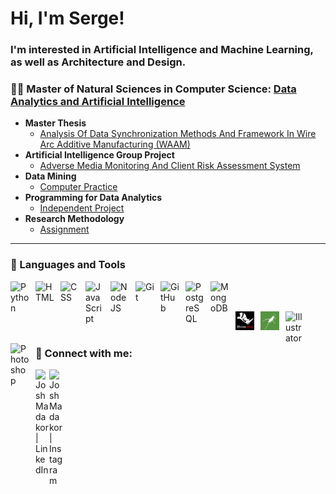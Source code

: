 <h1>Hi, I'm Serge!</h1>
<h3>I'm interested in Artificial Intelligence and Machine Learning, as well as Architecture and Design.</h3>



### 👨‍💻 Master of Natural Sciences in Computer Science: **[Data Analytics and Artificial Intelligence](https://tsi.lv/study_programmes/double-degree-in-computer-sciencedata-analytics-and-artificial-intelligence/)**


- <b>Master Thesis</b>
  - [Analysis Of Data Synchronization Methods And Framework In Wire Arc Additive Manufacturing (WAAM)](https://github.com/SergejsKopils/TSI-Institute/tree/main/TSI-Thesis-waam-sync-anomaly-framework)</b>
- <b>Artificial Intelligence Group Project</b>
  - [Adverse Media Monitoring And Client Risk Assessment System](https://github.com/SergejsKopils/TSI-Institute/tree/main/TSI-Artificial-Intelligence-Group-Project)
- <b>Data Mining</b>
  - [Computer Practice](https://github.com/SergejsKopils/TSI-Institute/tree/main/TSI-Data-Mining)
- <b>Programming for Data Analytics</b>
  - [Independent Project](https://github.com/SergejsKopils/TSI-Institute/tree/main/TSI-Programming-for-Data-Analytics/Independent-Project)
- <b>Research Methodology</b>
  - [Assignment](https://github.com/SergejsKopils/TSI-Institute/tree/main/TSI-Research-Methodology-continued)

---

 ### 🧰 Languages and Tools

<img align="left" alt="Python" width="30px" style="padding-right:10px;" src="https://cdn.jsdelivr.net/gh/devicons/devicon@latest/icons/python/python-original.svg" />
<img align="left" alt="HTML" width="30px" style="padding-right:10px;" src="https://cdn.jsdelivr.net/gh/devicons/devicon/icons/html5/html5-plain.svg" />
<img align="left" alt="CSS" width="30px" style="padding-right:10px;" src="https://cdn.jsdelivr.net/gh/devicons/devicon/icons/css3/css3-plain.svg" />
<img align="left" alt="JavaScript" width="30px" style="padding-right:10px;" src="https://cdn.jsdelivr.net/gh/devicons/devicon/icons/javascript/javascript-plain.svg" />
<img align="left" alt="NodeJS" width="30px" style="padding-right:10px;" src="https://cdn.jsdelivr.net/gh/devicons/devicon/icons/nodejs/nodejs-original.svg" />
<img align="left" alt="Git" width="30px" style="padding-right:10px;" src="https://cdn.jsdelivr.net/gh/devicons/devicon/icons/git/git-original.svg" />
<img align="left" alt="GitHub" width="30px" style="padding-right:10px;" src="https://cdn.jsdelivr.net/gh/devicons/devicon@latest/icons/github/github-original.svg" />
<img align="left" alt="PostgreSQL" width="30px" style="padding-right:10px;" src="https://cdn.jsdelivr.net/gh/devicons/devicon@latest/icons/postgresql/postgresql-original.svg"/>
<img align="left" alt="MongoDB" width="30px" style="padding-right:10px;" src="https://cdn.jsdelivr.net/gh/devicons/devicon@latest/icons/mongodb/mongodb-original-wordmark.svg"/>
          
<br><br>

<img align="left" alt="Rhino 3D Logo" width="30" style="padding-right:10px;" src="https://raw.githubusercontent.com/SergejsKopils/Assets/main/icon/rhinoceros-3d-seeklogo.png"/>
<img align="left" alt="Grasshopper Logo" width="30" style="padding-right:10px;" src="https://github.com/SergejsKopils/Assets/blob/main/icon/grasshopper-3d-seeklogo.png"/>
<img align="left" alt="Illustrator" width="30px" style="padding-right:10px;" src="https://cdn.jsdelivr.net/gh/devicons/devicon@latest/icons/illustrator/illustrator-plain.svg"/>
<img align="left" alt="Photoshop" width="30px" style="padding-right:10px;" src="https://cdn.jsdelivr.net/gh/devicons/devicon@latest/icons/photoshop/photoshop-original.svg" />


<br><br>
    
### 🤳 Connect with me:

[<img align="left" alt="JoshMadakor | LinkedIn" width="22px" src="https://cdn.jsdelivr.net/npm/simple-icons@v3/icons/linkedin.svg" />][linkedin]
[<img align="left" alt="JoshMadakor | Instagram" width="22px" src="https://cdn.jsdelivr.net/npm/simple-icons@v3/icons/instagram.svg" />][instagram]


[instagram]: https://www.instagram.com/sergejs.kopils/
[linkedin]: https://www.linkedin.com/in/sergejs-kopils

<!--
**joshmadakor1/joshmadakor1** is a ✨ _special_ ✨ repository because its `README.md` (this file) appears on your GitHub profile.

Here are some ideas to get you started:

- 🔭 I’m currently working on ...
- 🌱 I’m currently learning ...
- 👯 I’m looking to collaborate on ...
- 🤔 I’m looking for help with ...
- 💬 Ask me about ...
- 📫 How to reach me: ...
- 😄 Pronouns: ...
- ⚡ Fun fact: ...
-->




<!---
- 👋 Hi, I’m Serge or Sergejs Kopils.
- 👀 I’m interested in Artificial Intelligence and Machine Learning, data analytics and Big Data Technologies.
- 🌱 I’m currently learning Advanced AI algorithms and their applications in various industries, latest trends in Big Data and predictive analytics, Cloud Computing and its integration with AI/ML.
- 💞️ I’m looking to collaborate on projects that leverage AI and ML to solve complex challenges.
- 📫 How to reach me: kopserge@gmail.com
- ⚡ Fun fact about me: I am currently pursuing two master's degrees simultaneously, reflecting my diverse interests and dedication. One is in Computer Science with a focus on Data Analytics and Artificial Intelligence from the University of the West of England (UWE), and the other is in Architecture RISEBA Faculty of Architecture and Design (RISEBA FAD), Latvia, where I am deeply interested in integrating machine learning and AI into architectural design.  


SergejsKopils/SergejsKopils is a ✨ special ✨ repository because its `README.md` (this file) appears on your GitHub profile.
You can click the Preview link to take a look at your changes.
--->
